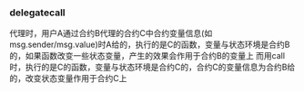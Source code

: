### delegatecall

代理时，用户A通过合约B代理的合约C中合约变量信息(如msg.sender/msg.value)时A给的，执行的是C的函数，变量与状态环境是合约B的，如果函数改变一些状态变量，产生的效果会作用于合约B的变量上
而用call时，执行的是C的函数，变量与状态环境是合约C的，合约C的变量信息为合约B给的，改变状态变量作用于合约C上
